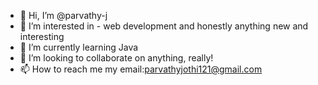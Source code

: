 - 👋 Hi, I’m @parvathy-j
- 👀 I’m interested in - web development and honestly anything new and interesting 
- 🌱 I’m currently learning Java
- 💞️ I’m looking to collaborate on anything, really!
- 📫 How to reach me my email:parvathyjothi121@gmail.com

<!---
parvathy-j/parvathy-j is a ✨ special ✨ repository because its `README.md` (this file) appears on your GitHub profile.
You can click the Preview link to take a look at your changes.
--->

